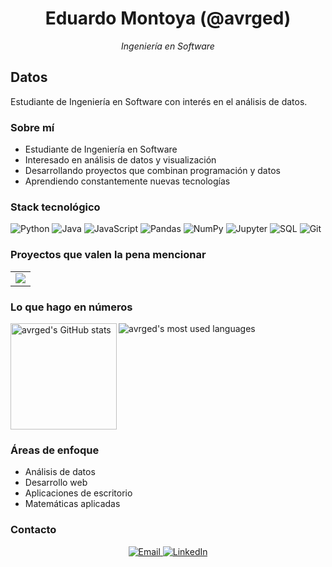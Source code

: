 <div align="center">
  <h1>Eduardo Montoya (@avrged)</h1>
  <p><em>Ingeniería en Software</em></p>
</div>

## Datos

Estudiante de Ingeniería en Software con interés en el análisis de datos.

### Sobre mí

-  Estudiante de Ingeniería en Software
-  Interesado en análisis de datos y visualización
-  Desarrollando proyectos que combinan programación y datos
-  Aprendiendo constantemente nuevas tecnologías

### Stack tecnológico

![Python](https://img.shields.io/badge/-Python-black?style=flat-square&logo=python)
![Java](https://img.shields.io/badge/-Java-black?style=flat-square&logo=openjdk)
![JavaScript](https://img.shields.io/badge/-JavaScript-black?style=flat-square&logo=javascript)
![Pandas](https://img.shields.io/badge/-Pandas-black?style=flat-square&logo=pandas)
![NumPy](https://img.shields.io/badge/-NumPy-black?style=flat-square&logo=numpy)
![Jupyter](https://img.shields.io/badge/-Jupyter-black?style=flat-square&logo=jupyter)
![SQL](https://img.shields.io/badge/-SQL-black?style=flat-square&logo=postgresql)
![Git](https://img.shields.io/badge/-Git-black?style=flat-square&logo=git)

### Proyectos que valen la pena mencionar

<table>
  <tr>
    <td>
      <a href="https://github.com/avrged/dist_calc_vis">
        <img src="https://github-readme-stats.vercel.app/api/pin/?username=avrged&repo=dist_calc_vis&theme=github_dark&hide_border=true" />
      </a>
    </td>
  </tr>
</table>

### Lo que hago en números

<div>
  <img height="170" align="left" src="https://github-readme-stats.vercel.app/api?username=avrged&count_private=true&include_all_commits=true&theme=github_dark&hide_border=true&show_icons=true" alt="avrged's GitHub stats" />
  <img src="https://github-readme-stats.vercel.app/api/top-langs/?username=avrged&layout=compact&theme=github_dark&hide_border=true&langs_count=6" alt="avrged's most used languages" />
</div>

<br clear="both" />

### Áreas de enfoque

- Análisis de datos
- Desarrollo web
- Aplicaciones de escritorio
- Matemáticas aplicadas

### Contacto

<div align="center">
  <a href="mailto:edmontoyanobl@gmail.com">
    <img src="https://img.shields.io/badge/Email-black?style=for-the-badge&logo=gmail" alt="Email" />
  </a>
  <a href="https://www.linkedin.com/in/eduardo-montoya-noble-1b8bb6214/">
    <img src="https://img.shields.io/badge/LinkedIn-black?style=for-the-badge&logo=linkedin" alt="LinkedIn" />
  </a>
</div>
